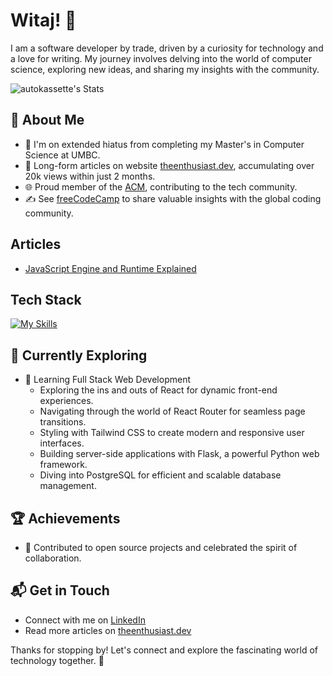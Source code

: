 # Witaj! 👋

I am a software developer by trade, driven by a curiosity for technology and a love for writing. My journey involves delving into the world of computer science, exploring new ideas, and sharing my insights with the community.

![autokassette's Stats](https://github-readme-stats.vercel.app/api?username=autokassette&theme=vue-dark&show_icons=true&hide_border=true&count_private=true)

## 🚀 About Me

- 🔭 I'm on extended hiatus from completing my Master's in Computer Science at UMBC.
- 📝 Long-form articles on website [theenthusiast.dev](https://theenthusiast.dev), accumulating over 20k views within just 2 months.
- 🌐 Proud member of the [ACM](https://acm.org/), contributing to the tech community.
- ✍️ See [freeCodeCamp](https://www.freecodecamp.org/) to share valuable insights with the global coding community.

## Articles
- [JavaScript Engine and Runtime Explained](https://www.freecodecamp.org/news/javascript-engine-and-runtime-explained/)


## Tech Stack
[![My Skills](https://skillicons.dev/icons?i=cpp,c,py,linux,windows,emacs,visualstudio&perline=3)](https://skillicons.dev)

## 🌱 Currently Exploring

- 🚀 Learning Full Stack Web Development
  - Exploring the ins and outs of React for dynamic front-end experiences.
  - Navigating through the world of React Router for seamless page transitions.
  - Styling with Tailwind CSS to create modern and responsive user interfaces.
  - Building server-side applications with Flask, a powerful Python web framework.
  - Diving into PostgreSQL for efficient and scalable database management.

 ## 🏆 Achievements

- 🌟 Contributed to open source projects and celebrated the spirit of collaboration.


## 📬 Get in Touch

- Connect with me on [LinkedIn](https://linkedin.com/in/sean-conneally)
- Read more articles on [theenthusiast.dev](https://theenthusiast.dev)

Thanks for stopping by! Let's connect and explore the fascinating world of technology together. 🚀



<!--

Here are some ideas to get you started:

- 🔭 I’m currently working on ...
- 🌱 I’m currently learning ...
- 👯 I’m looking to collaborate on ...
- 🤔 I’m looking for help with ...
- 💬 Ask me about ...
- 📫 How to reach me: ...
- 😄 Pronouns: ...
- ⚡ Fun fact: ...
-->
